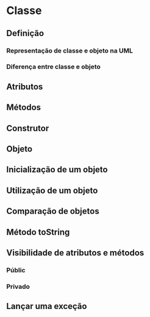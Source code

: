 # Classe

## Definição
### Representação de classe e objeto na UML
### Diferença entre classe e objeto

## Atributos
## Métodos
## Construtor

## Objeto
## Inicialização de um objeto

## Utilização de um objeto
## Comparação de objetos

## Método toString
## Visibilidade de atributos e métodos
### Públic
### Privado
## Lançar uma exceção
